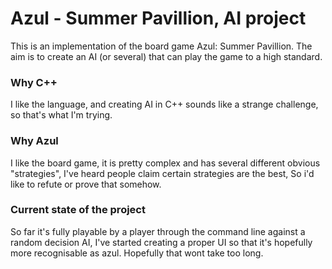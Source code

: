 # Azul - Summer Pavillion, AI project
This is an implementation of the board game Azul: Summer Pavillion. The aim is to create an AI (or several) that can play the game to a high standard.

### Why C++
I like the language, and creating AI in C++ sounds like a strange challenge, so that's what I'm trying.

### Why Azul
I like the board game, it is pretty complex and has several different obvious "strategies", I've heard people claim certain strategies are the best, So i'd like to refute or prove that somehow.

### Current state of the project
So far it's fully playable by a player through the command line against a random decision AI, I've started creating a proper UI so that it's hopefully more recognisable as azul. Hopefully that wont take too long.
